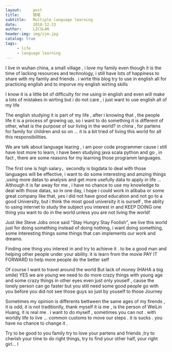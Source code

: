 ```yaml
---
layout:     post
title:      随笔
subtitle:   Multiple language learning
date:       2018-12-23
author:     LICSLAN
header-img: img/zjm.jpg
catalog: true
tags:
     - life
     - language learning
---
```


I live in wuhan china, a small village , i love my family even though it is the time of lacking resources and technology, i still have lots of happiness to share with my family and friends .  i wirte this blog try to use in english all for practicing english and to imporve my english wirting skills  <br>

I know it is a little bit of difficulty for me using in english and even will make a lots of mistakes in wirting  but i do not care , i just want to use english all of my life <br>

The english studying  it is part of  my life , after i knowing that , the people life it is a process of growing up, so i want to do something it is different of other, what is the purpose of our living in the world?  in china , for partens for family for children and so on ... it is a bit tried of living this world for all this responsibilities.<br>

We are talk about language learing ,  i am poor code programmer cause i still have lost more to learn, i have been studying java scala python and go , in fact , there are some reasons for my learning those programm languages.<br>

The first one is high salary，secondly is bigdata to deal with those languages will be effective, i want to do some interesting and amzing things ,using more datas to analysis and get more usefully data to apply in life ... Although it is far away for me , i have no chance to use my knowledge to deal with those datas, so in one day, i hope i could work in alibaba or some great company like that, yes i did not have good education and  not go to a good University,  but i think the most good university it is ourself , the ablity to using internet to study the subject you interest in and KEEP DOING one thing you want to do in the world unless you are not living the world!<br>

Just like Steve Jobs once said "Stay Hungry Stay Foolish", we live this world just for doing something instead of doing nothing, i want doing something, some interesting things some things that can implements our work and dreams.<br>

Finding one thing you interest in and try to achieve it . to be a good man and helping other people under your ability. it is learn from the movie PAY IT FORWARD  to help more people do the better self<br>

Of course I want to travel around the world But lack of money  (HAHA  a big smile)  YES  we are young  we need to do more crazy things with young age and some crazy things in other eyes even just only youself , cause the lonely person can go faster but you still need some good people go with you before you did not see those guys so just by youself to those Journey<br>

Sometimes my opinion is differents bettween the same ages of my firends , it is odd, it is not traditionlly, thank myself it is me , is the person of WeiLin Huang, it is real me .  i want to do myself , sometimes you can not . with worldly life to live ...  common customs
to move our steps . it is sucks . you have no chance to change it .<br>

Try to be good to you family try to love your partens and friends ,try to cherish your time to do right things, try to find your other half, your right girl... 
l








